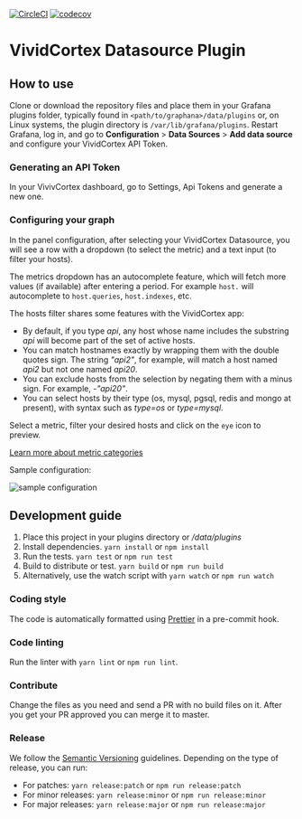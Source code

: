 [![CircleCI](https://circleci.com/gh/VividCortex/grafana-datasource/tree/master.svg?style=svg&circle-token=2d19ab43f02c9fffd9ac06fd3fe241b0bad2f214)](https://circleci.com/gh/VividCortex/grafana-datasource/tree/master)
[![codecov](https://codecov.io/gh/VividCortex/grafana-datasource/branch/develop/graph/badge.svg?token=GbWKRAvo3O)](https://codecov.io/gh/VividCortex/grafana-datasource)

# VividCortex Datasource Plugin

## How to use

Clone or download the repository files and place them in your Grafana plugins folder, typically found in `<path/to/graphana>/data/plugins` or, on Linux systems, the plugin directory is `/var/lib/grafana/plugins`.
Restart Grafana, log in, and go to **Configuration** > **Data Sources** > **Add data source** and configure your VividCortex API Token.

### Generating an API Token

In your VivivCortex dashboard, go to Settings, Api Tokens and generate a new one.

### Configuring your graph

In the panel configuration, after selecting your VividCortex Datasource, you will see a row with a dropdown (to select the metric) and a text input (to filter your hosts).

The metrics dropdown has an autocomplete feature, which will fetch more values (if available) after entering a period. For example `host.` will autocomplete to `host.queries`, `host.indexes`, etc.

The hosts filter shares some features with the VividCortex app:

* By default, if you type _api_, any host whose name includes the substring _api_ will become part of the set of active hosts.
* You can match hostnames exactly by wrapping them with the double quotes sign. The string _"api2"_, for example, will match a host named _api2_ but not one named _api20_.
* You can exclude hosts from the selection by negating them with a minus sign. For example, _-"api20"_.
* You can select hosts by their type (os, mysql, pgsql, redis and mongo at present), with syntax such as _type=os_ or _type=mysql_.

Select a metric, filter your desired hosts and click on the `eye` icon to preview.

[Learn more about metric categories](https://docs.vividcortex.com/general-reference/metric-categories/)

Sample configuration:

![sample configuration](https://user-images.githubusercontent.com/1069378/39949018-ec4c424c-554e-11e8-8927-181d94c4a100.png)

## Development guide

1.  Place this project in your plugins directory or _<grafana folder>/data/plugins_
2.  Install dependencies. `yarn install` or `npm install`
3.  Run the tests. `yarn test` or `npm run test`
4.  Build to distribute or test. `yarn build` or `npm run build`
5.  Alternatively, use the watch script with `yarn watch` or `npm run watch`

### Coding style

The code is automatically formatted using [Prettier](https://prettier.io/) in a pre-commit hook.

### Code linting

Run the linter with `yarn lint` or `npm run lint`.

### Contribute

Change the files as you need and send a PR with no build files on it. After you get your PR approved
you can merge it to master.

### Release

We follow the [Semantic Versioning](https://semver.org/) guidelines. Depending on the type of release,
you can run:

* For patches: `yarn release:patch` or `npm run release:patch`
* For minor releases: `yarn release:minor` or `npm run release:minor`
* For major releases: `yarn release:major` or `npm run release:major`
